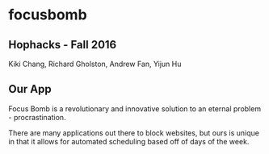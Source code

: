 # focusbomb
## Hophacks - Fall 2016
   Kiki Chang, Richard Gholston, Andrew Fan, Yijun Hu

## Our App
Focus Bomb is a revolutionary and innovative solution to an eternal problem - procrastination.

There are many applications out there to block websites, but ours is unique in that it allows for automated scheduling based off of days of the week. 


